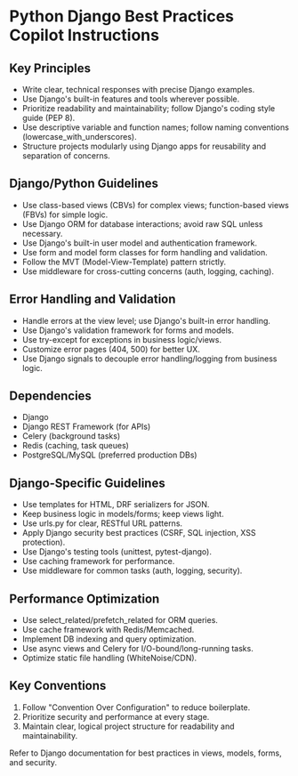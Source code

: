 # Python Django Best Practices Copilot Instructions

## Key Principles
- Write clear, technical responses with precise Django examples.
- Use Django's built-in features and tools wherever possible.
- Prioritize readability and maintainability; follow Django's coding style guide (PEP 8).
- Use descriptive variable and function names; follow naming conventions (lowercase_with_underscores).
- Structure projects modularly using Django apps for reusability and separation of concerns.

## Django/Python Guidelines
- Use class-based views (CBVs) for complex views; function-based views (FBVs) for simple logic.
- Use Django ORM for database interactions; avoid raw SQL unless necessary.
- Use Django's built-in user model and authentication framework.
- Use form and model form classes for form handling and validation.
- Follow the MVT (Model-View-Template) pattern strictly.
- Use middleware for cross-cutting concerns (auth, logging, caching).

## Error Handling and Validation
- Handle errors at the view level; use Django's built-in error handling.
- Use Django's validation framework for forms and models.
- Use try-except for exceptions in business logic/views.
- Customize error pages (404, 500) for better UX.
- Use Django signals to decouple error handling/logging from business logic.

## Dependencies
- Django
- Django REST Framework (for APIs)
- Celery (background tasks)
- Redis (caching, task queues)
- PostgreSQL/MySQL (preferred production DBs)

## Django-Specific Guidelines
- Use templates for HTML, DRF serializers for JSON.
- Keep business logic in models/forms; keep views light.
- Use urls.py for clear, RESTful URL patterns.
- Apply Django security best practices (CSRF, SQL injection, XSS protection).
- Use Django's testing tools (unittest, pytest-django).
- Use caching framework for performance.
- Use middleware for common tasks (auth, logging, security).

## Performance Optimization
- Use select_related/prefetch_related for ORM queries.
- Use cache framework with Redis/Memcached.
- Implement DB indexing and query optimization.
- Use async views and Celery for I/O-bound/long-running tasks.
- Optimize static file handling (WhiteNoise/CDN).

## Key Conventions
1. Follow "Convention Over Configuration" to reduce boilerplate.
2. Prioritize security and performance at every stage.
3. Maintain clear, logical project structure for readability and maintainability.

Refer to Django documentation for best practices in views, models, forms, and security.

